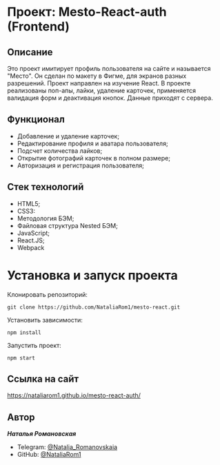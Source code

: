 # Проект: Mesto-React-auth (Frontend)

## **Описание**

Это проект имитирует профиль пользователя на сайте и называется "Место". Он сделан по макету в Фигме, для экранов разных разрешений. Проект направлен на изучение React. В проекте реализованы поп-апы, лайки, удаление карточек, применяется валидация форм и деактивация кнопок. Данные приходят с сервера.

## **Функционал**

- Добавление и удаление карточек;
- Редактирование профиля и аватара пользователя;
- Подсчет количества лайков;
- Открытие фотографий карточек в полном размере;
- Авторизация и регистрация пользователя;

## **Стек технологий**

- HTML5;
- CSS3:
- Методология БЭМ;
- Файловая структура Nested БЭМ;
- JavaScript;
- React.JS;
- Webpack

# **Установка и запуск проекта**

Клонировать репозиторий:

    git clone https://github.com/NataliaRom1/mesto-react.git
    
Установить зависимости:

    npm install


Запустить проект:

    npm start

## **Ссылка на сайт**

https://nataliarom1.github.io/mesto-react-auth/

## **Автор**

**_Наталья Романовская_**

- Telegram: [@Natalia_Romanovskaia](https://t.me/Natalia_Romanovskaia)
- GitHub: [@NataliaRom1](https://github.com/NataliaRom1)